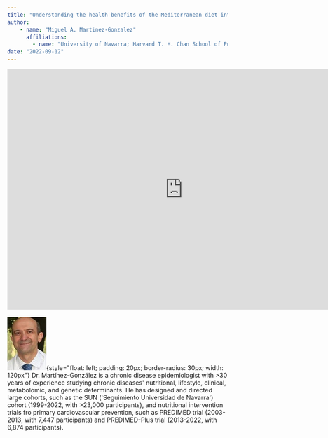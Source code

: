 ```yaml
---
title: "Understanding the health benefits of the Mediterranean diet interventions on cardiometabolic risk prevention through metabolomics profiling"
author: 
    - name: "Miguel A. Martinez-Gonzalez"
      affiliations: 
        - name: "University of Navarra; Harvard T. H. Chan School of Public Health; CIBEROBN"
date: "2022-09-12"
---
```


<iframe src="https://app.box.com/embed/s/mx8lgy93sm68esmi6t8wd0mp7lm5egy9?sortColumn=date&view=list" width="800" height="550" frameborder="0" allowfullscreen webkitallowfullscreen msallowfullscreen></iframe>

![](/images/speakers/miguel-a-martinez-gonzalez.png){style="float: left; padding: 20px; border-radius: 30px; width: 120px"} Dr. Martínez-González is a chronic disease epidemiologist with &gt;30 years of experience studying chronic diseases' nutritional, lifestyle, clinical, metabolomic, and genetic determinants. He has designed and directed large cohorts, such as the SUN ('Seguimiento Universidad de Navarra') cohort (1999-2022, with &gt;23,000 participants), and nutritional intervention trials fro primary cardiovascular prevention, such as PREDIMED trial (2003-2013, with 7,447 participants) and PREDIMED-Plus  trial (2013-2022, with 6,874 participants).
